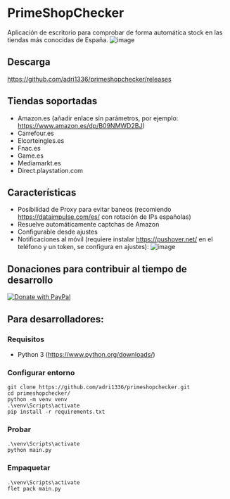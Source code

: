 # PrimeShopChecker
Aplicación de escritorio para comprobar de forma automática stock en las tiendas más conocidas de España.
![image](https://github.com/user-attachments/assets/eecf31bb-615d-484e-87be-4c5a6a80de1b)

## Descarga
https://github.com/adri1336/primeshopchecker/releases

## Tiendas soportadas
- Amazon.es (añadir enlace sin parámetros, por ejemplo: https://www.amazon.es/dp/B09NMWD2BJ)
- Carrefour.es
- Elcorteingles.es
- Fnac.es
- Game.es
- Mediamarkt.es
- Direct.playstation.com

## Características
- Posibilidad de Proxy para evitar baneos (recomiendo https://dataimpulse.com/es/ con rotación de IPs españolas)
- Resuelve automáticamente captchas de Amazon
- Configurable desde ajustes
- Notificaciones al móvil (requiere instalar https://pushover.net/ en el teléfono y un token, se configura en ajustes): ![image](https://github.com/user-attachments/assets/3022fad3-79b9-4710-8f57-e0bd523c6c81)

## Donaciones para contribuir al tiempo de desarrollo
[![Donate with PayPal](https://raw.githubusercontent.com/stefan-niedermann/paypal-donate-button/master/paypal-donate-button.png)](https://www.paypal.com/cgi-bin/webscr?cmd=_s-xclick&hosted_button_id=Z5DFHA5C2RAFJ)

## Para desarrolladores:
### Requisitos
- Python 3 (https://www.python.org/downloads/)

### Configurar entorno
```
git clone https://github.com/adri1336/primeshopchecker.git
cd primeshopchecker/
python -m venv venv
.\venv\Scripts\activate
pip install -r requirements.txt
```

### Probar
```
.\venv\Scripts\activate
python main.py
```


### Empaquetar
```
.\venv\Scripts\activate
flet pack main.py
```

